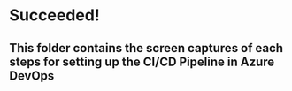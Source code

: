 # Succeeded!

## This folder contains the screen captures of each steps for setting up the CI/CD Pipeline in Azure DevOps
